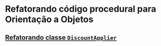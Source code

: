 # Refatorando código procedural para Orientação a Objetos

## [Refatorando classe  `DiscountApplier`](DiscountApplier.md)
